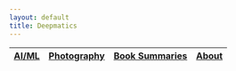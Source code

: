 ```yaml
---
layout: default
title: Deepmatics
---
```


| [AI/ML](./ai-ml/index.md) | [Photography](./photography/index.md) | [Book Summaries](./book-summaries/index.md) | [About](./general/about.md) |
|---------------------------|---------------------------------------|---------------------------------------------|---------------------|

